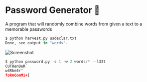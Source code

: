 # Password Generator :key:

A program that will randomly combine words from given a text to a memorable passwords
```Python
$ python harvest.py usdeclar.txt
Done, see output in "words".
```
![Screenshot](txtimg.png)
```Python
$ python password.py -s 1 -w 2 words/* --l33t
CUTRenDeR`
w4Rbe4r"
foRmComM1+[
```
